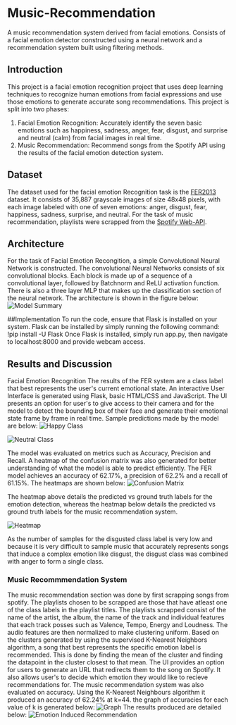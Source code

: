# Music-Recommendation
A music recommendation system derived from facial emotions. Consists of a facial emotion detector constructed using a neural network and a recommendation system built using filtering methods.

## Introduction
This project is a facial emotion recognition project that uses deep learning techniques to recognize human emotions from facial expressions and use those emotions to generate accurate song recommendations. This project is split into two phases:
1. Facial Emotion Recognition: Accurately identify the seven basic emotions such as happiness, sadness, anger, fear, disgust, and surprise and neutral (calm) from facial images in real time.
2. Music Recommendation: Recommend songs from the Spotify API using the results of the facial emotion detection system.

## Dataset
The dataset used for the facial emotion Recognition task is the [FER2013](https://www.kaggle.com/c/challenges-in-representation-learning-facial-expression-recognition-challenge/data) dataset. It consists of 35,887 grayscale images of size 48x48 pixels, with each image labeled with one of seven emotions: anger, disgust, fear, happiness, sadness, surprise, and neutral. 
For the task of music recommendation, playlists were scrapped from the [Spotify Web-API](https://developer.spotify.com/documentation/web-api/).

## Architecture
For the task of Facial Emotion Recongition, a simple Convolutional Neural Network is constructed. The convolutional Neural Networks consists of six convolutional blocks. Each block is made up of a sequence of a convolutional layer, followed by Batchnorm and ReLU activation function. There is also a three layer MLP that makes up the classification section of the neural network. The architecture is shown in the figure below: ![Model Summary](layers.png)


##Implementation
To run the code, ensure that Flask is installed on your system. Flask can be installed by simply running the following command:
  !pip install -U Flask
Once Flask is installed, simply run app.py, then navigate to localhost:8000 and provide webcam access.

## Results and Discussion
Facial Emotion Recognition
The results of the FER system are a class label that best represents the user's current emotional state. An interactive User Interface is generated using Flask, basic HTML/CSS and JavaScript. The UI presents an option for user's to give access to their camera and for the model to detect the bounding box of their face and generate their emotional state frame by frame in real time. Sample predictions made by the model are below:
![Happy Class](test_1.png)

![Neutral Class](neutrals.png)

The model was evaluated on metrics such as Accuracy, Precision and Recall. A heatmap of the confusion matrix was also generated for better understanding of what the model is able to predict efficiently. The FER model achieves an accuracy of 62.17%, a precision of 62.2% and a recall of 61.15%. The heatmaps are shown below:
![Confusion Matrix](conf_mat.png) 

The heatmap above details the predicted vs ground truth labels for the emotion detection, whereas the heatmap below details the predicted vs ground truth labels for the music recommendation system.

![Heatmap](conf.png)

As the number of samples for the disgusted class label is very low and because it is very difficult to sample music that accurately represents songs that induce a complex emotion like disgust, the disgust class was combined with anger to form a single class.

### Music Recommmendation System
The music recommendation section was done by first scrapping songs from spotify. The playlists chosen to be scrapped are those that have atleast one of the class labels in the playlist titles. The playlists scrapped consist of the name of the artist, the album, the name of the track and individual features that each track posses such as Valence, Tempo, Energy and Loudness. The audio features are then normalized to make clustering uniform. Based on the clusters generated by using the supervised K-Nearest Neighbors algorithm, a song that best represents the specific emotion label is recommended. This is done by finding the mean of the cluster and finding the datapoint in the cluster closest to that mean. The UI provides an option for users to generate an URL that redirects them to the song on Spotify. It also allows user's to decide which emotion they would like to recieve recommendations for.
The music recommendation system was also evaluated on accuracy. Using the K-Nearest Neighbours algorithm it produced an accuracy of 62.24% at k=44.  the graph of accuracies for each value of k is generated below:
![Graph](output.png) 
The results produced are detailed below:
![Emotion Induced Recommendation](fer_mr_result.png)
